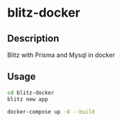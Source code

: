 # blitz-docker

## Description

Blitz with Prisma and Mysql in docker

## Usage

```bash
cd blitz-docker
blitz new app
```

```bash
docker-compose up -d --build
```
